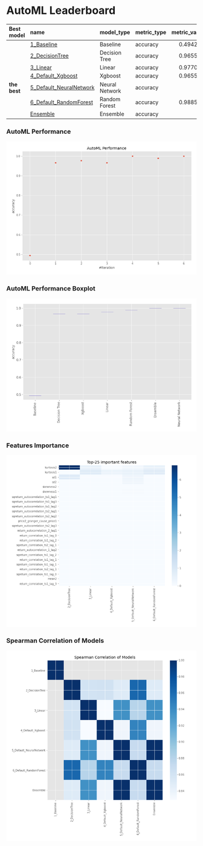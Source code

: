 # AutoML Leaderboard

| Best model   | name                                                         | model_type     | metric_type   |   metric_value |   train_time |
|:-------------|:-------------------------------------------------------------|:---------------|:--------------|---------------:|-------------:|
|              | [1_Baseline](1_Baseline/README.md)                           | Baseline       | accuracy      |       0.494253 |        59.07 |
|              | [2_DecisionTree](2_DecisionTree/README.md)                   | Decision Tree  | accuracy      |       0.965517 |        57.52 |
|              | [3_Linear](3_Linear/README.md)                               | Linear         | accuracy      |       0.977011 |        58.01 |
|              | [4_Default_Xgboost](4_Default_Xgboost/README.md)             | Xgboost        | accuracy      |       0.965517 |        71.51 |
| **the best** | [5_Default_NeuralNetwork](5_Default_NeuralNetwork/README.md) | Neural Network | accuracy      |       1        |        65.41 |
|              | [6_Default_RandomForest](6_Default_RandomForest/README.md)   | Random Forest  | accuracy      |       0.988506 |        52.71 |
|              | [Ensemble](Ensemble/README.md)                               | Ensemble       | accuracy      |       1        |         0.55 |

### AutoML Performance
![AutoML Performance](ldb_performance.png)

### AutoML Performance Boxplot
![AutoML Performance Boxplot](ldb_performance_boxplot.png)

### Features Importance
![features importance across models](features_heatmap.png)



### Spearman Correlation of Models
![models spearman correlation](correlation_heatmap.png)

